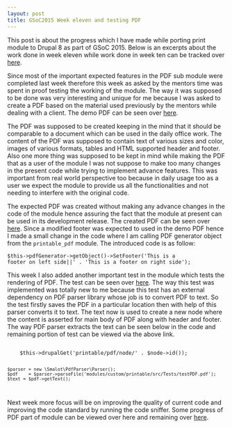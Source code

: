 ```yaml
---
layout: post
title: GSoC2015 Week eleven and testing PDF
---
```


This post is about the progress which I have made while porting print module to Drupal 8 as part of GSoC 2015. Below is an excerpts about the work done in week eleven while work done in week ten can be tracked over <a href="http://zealfire.github.io/GSoC2015-Week-ten-and-solving-issues/">here</a>.

Since most of the important expected features in the PDF sub module were completed last week therefore this week as asked by the mentors time was spent in proof testing the working of the module. The way it was supposed to be done was very interesting and unique for me because I was asked to create a PDF based on the material used previously by the mentors while dealing with a client. The demo PDF can be seen over <a href="http://cdn2.us.yokogawa.com/GS48C11Z05-00E-N_004_DI-511-05.pdf">here</a>.

The PDF was supposed to be created keeping in the mind that it should be comparable to a document which can be used in the daily office work. The content of the PDF was supposed to contain text of various sizes and color, images of various formats, tables and HTML supported header and footer. Also one more thing was supposed to be kept in mind while making the PDF that as a user of the module I was not suppose to make too many changes in the present code while trying to implement advance features. This was important from real world perspective too because in daily usage too as a user we expect the module to provide us all the functionalities and not needing to interfere with the original code.

The expected PDF was created without making any advance changes in the code of the module hence assuring the fact that the module at present can be used in its development release. The created PDF can be seen over <a href="https://github.com/zealfire/printable/blob/master/testPDF.pdf">here</a>. Since a modified footer was expected to used in the demo PDF hence I made a small change in the code where I am calling PDF generator object from the <code>printable_pdf</code> module. The introduced code is as follow:

<code>$this->pdfGenerator->getObject()->SetFooter('This is a footer on left side||' . 'This is a footer on right side');</code>

This week I also added another important test in the module which tests the rendering of PDF. The test can be seen over <a href="https://github.com/zealfire/printable/blob/master/src/Tests/PrintablePdfTest.php">here</a>. The way this test was implemented was totally new to me because this test has an external dependency on PDF parser library whose job is to convert PDF to text. So the test firstly saves the PDF in a particular location then with help of this parser converts it to text. The text now is used to create a new node where the content is asserted for main body of PDF along with header and footer. The way PDF parser extracts the text can be seen below in the code and remaining portion of test can be viewed via the above link.

<code>
    $this->drupalGet('printable/pdf/node/' . $node->id());


    $parser = new \Smalot\PdfParser\Parser();
    $pdf    = $parser->parseFile('modules/custom/printable/src/Tests/testPDF.pdf');
    $text = $pdf->getText();
</code>

Next week more focus will be on improving the quality of current code and improving the code standard by running the code sniffer. Some progress of PDF part of  module can be viewed over <a href="https://github.com/zealfire/pdf_api" style="text-decoration:none;" target="_blank">here</a> and remaining over <a href="https://github.com/zealfire/printable">here</a>.
